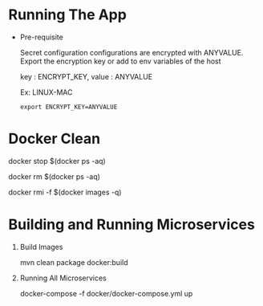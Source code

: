 # Running The App
   
   - Pre-requisite
       
       Secret configuration configurations are encrypted with ANYVALUE. Export the encryption key or add to env variables of the host
       
       key : ENCRYPT_KEY,      value : ANYVALUE
       
       Ex: LINUX-MAC 
         
         export ENCRYPT_KEY=ANYVALUE 
       
# Docker Clean

   docker stop $(docker ps -aq)

   docker rm $(docker ps -aq)

   docker rmi -f $(docker images -q)

# Building and Running Microservices

1. Build Images

   mvn clean package docker:build

2. Running All Microservices

   docker-compose -f docker/docker-compose.yml up


